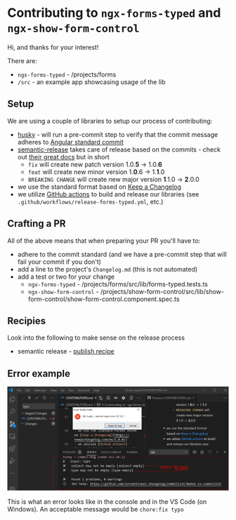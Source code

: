 # Contributing to `ngx-forms-typed` and `ngx-show-form-control`

Hi, and thanks for your interest!

There are:
- `ngx-forms-typed` - /projects/forms
- `/src` - an example app showcasing usage of the lib

## Setup
We are using a couple of libraries to setup our process of contributing:
- [husky](https://www.npmjs.com/package/husky) - will run a pre-commit step to verify that the commit message adheres to [Angular standard commit](https://github.com/angular/angular/blob/master/CONTRIBUTING.md#-commit-message-format)
- [semantic-release](https://semantic-release.gitbook.io/semantic-release/) takes care of release based on the commits - check out [their great docs](https://github.com/semantic-release/semantic-release#commit-message-format) but in short
   - `fix` will create new patch version 1.0.**5** -> 1.0.**6**
   - `feat` will create new minor version 1.**0**.6 -> 1.**1**.0
   - `BREAKING CHANGE` will create new major version **1**.1.0 -> **2**.0.0
- we use the standard format based on [Keep a Changelog](https://keepachangelog.com/en/1.0.0/)
- we utilize [GitHub actions](https://github.com/learn/devops?utm_source=google&utm_medium=ppc&utm_campaign=devops_campaign_q1_IDCreport_EMEA_ggl&utm_content=version1&gclid=EAIaIQobChMIpoTztYj46wIVRubtCh2kEgn9EAAYASAAEgIPNvD_BwE#idcreport) to build and release our libraries (see `.github/workflows/release-forms-typed.yml`, etc.)

## Crafting a PR
 All of the above means that when preparing your PR you'll have to:
  - adhere to the commit standard (and we have a pre-commit step that will fail your commit if you don't)
  - add a line to the project's `Changelog.md` (this is not automated)
  - add a test or two for your change
    - `ngx-forms-typed` - /projects/forms/src/lib/forms-typed.tests.ts
    - `ngx-show-form-control` - /projects/show-form-control/src/lib/show-form-control/show-form-control.component.spec.ts

## Recipies
Look into the following to make sense on the release process
 - semantic release - [publish recipe](https://github.com/semantic-release/semantic-release/blob/1405b94296059c0c6878fb8b626e2c5da9317632/docs/recipes/distribution-channels.md)

## Error example

!['./assets/commit-error.png'](./assets/commit-error.png)

This is what an error looks like in the console and in the VS Code (on Windows). An acceptable message would be `chore:fix typo`
